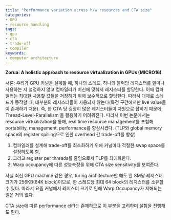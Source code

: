 ```yaml
---
title: "Performance variation across h/w resources and CTA size"
categories:
- GPU
- resource handling
tags:
- gpu
- cta
- trade-off
- compiler
keywords:
- computer architecture
---
```

**Zorua: A holistic approach to resource virtualization in GPUs (MICRO16)**
<!--more-->

서론:
우리가 GPU 커널을 설계할 때, 하나의 스레드, 하나의 블럭당 레지스터를 얼마나 사용하는 지 설정하지 않고 컴파일러가 머신에 맞춰서 레지스터를 할당한다. 이때 컴파일러는 최대한 사용할 값들을 저장하기 위해 보수적으로 할당한다. 따라서 대체로 스레드가 동작할 때, 대부분의 레지스터들이 사용되지 않는다(특정 구간에서만 live value들이 존재하기 때문). 즉, 한 CTA 당 굉장히 많은 레지스터들이 자원으로 잡히기 때문에, Thread-Level-Parallelism 을 활용하기 어려워진다. 따라서 이번 논문에서는 resource virtualization을 통해, real time resource management를 포함해 portability, management, performance를 향상시켰다. 
(TLP와 global memory space의 register spilling으로 인한 overhead 간 trade-off를 향상)
1. 컴파일러를 설계해 trade-off를 최소화하기 위해 커널마다 적절한 swap space를 설정하도록 함. 
2. 그리고 register per threads를 줄임으로서 TLP를 최대화한다. 
3. Warp occupancy에 따른 성능측정을 위해 CTA size sensitivity를 보여준다. 

사실 최신 GPU machine 같은 경우, turing architecture만 해도 한 SM당 레지스터 크기가 256KB(64K block)이므로, 한 스레드당 최대 64 block의 레지스터를 소유할 수 있다. 따라서 요즘 커널에서 레지스터 크기로 인해 Warp Occupancy가 저해되는 일은 거의 없다. 

CTA size에 따른 performance cliff는 존재하므로 이 부분을 고려하며 실험을 진행해도 된다. 